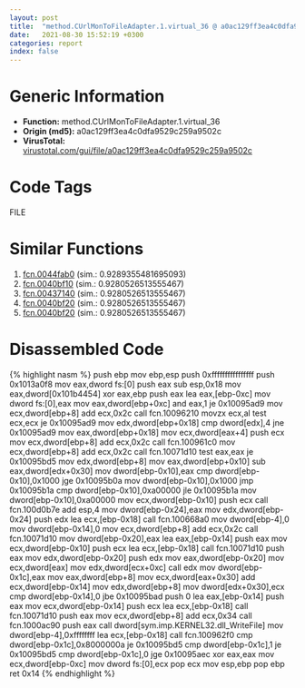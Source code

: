 ```yaml
---
layout: post
title:  "method.CUrlMonToFileAdapter.1.virtual_36 @ a0ac129ff3ea4c0dfa9529c259a9502c"
date:   2021-08-30 15:52:19 +0300
categories: report
index: false
---
```


# Generic Information
- **Function:** method.CUrlMonToFileAdapter.1.virtual\_36
- **Origin (md5):** a0ac129ff3ea4c0dfa9529c259a9502c
- **VirusTotal:** [virustotal.com/gui/file/a0ac129ff3ea4c0dfa9529c259a9502c][virustotal_ref]

# Code Tags
<span class="tag" id="FILE">FILE</span>


# Similar Functions

1. [fcn.0044fab0][similar_1_ref] (sim.: 0.9289355481695093)
2. [fcn.0040bf10][similar_2_ref] (sim.: 0.9280526513555467)
3. [fcn.00437140][similar_3_ref] (sim.: 0.9280526513555467)
4. [fcn.0040bf20][similar_4_ref] (sim.: 0.9280526513555467)
5. [fcn.0040bf20][similar_5_ref] (sim.: 0.9280526513555467)


# Disassembled Code

{% highlight nasm %}
push ebp
mov ebp,esp
push 0xffffffffffffffff
push 0x1013a0f8
mov eax,dword fs:[0]
push eax
sub esp,0x18
mov eax,dword[0x101b4454]
xor eax,ebp
push eax
lea eax,[ebp-0xc]
mov dword fs:[0],eax
mov eax,dword[ebp+0xc]
and eax,1
je 0x10095ad9
mov ecx,dword[ebp+8]
add ecx,0x2c
call fcn.10096210
movzx ecx,al
test ecx,ecx
je 0x10095ad9
mov edx,dword[ebp+0x18]
cmp dword[edx],4
jne 0x10095ad9
mov eax,dword[ebp+0x18]
mov ecx,dword[eax+4]
push ecx
mov ecx,dword[ebp+8]
add ecx,0x2c
call fcn.100961c0
mov ecx,dword[ebp+8]
add ecx,0x2c
call fcn.10071d10
test eax,eax
je 0x10095bd5
mov edx,dword[ebp+8]
mov eax,dword[ebp+0x10]
sub eax,dword[edx+0x30]
mov dword[ebp-0x10],eax
cmp dword[ebp-0x10],0x1000
jge 0x10095b0a
mov dword[ebp-0x10],0x1000
jmp 0x10095b1a
cmp dword[ebp-0x10],0xa00000
jle 0x10095b1a
mov dword[ebp-0x10],0xa00000
mov ecx,dword[ebp-0x10]
push ecx
call fcn.100d0b7e
add esp,4
mov dword[ebp-0x24],eax
mov edx,dword[ebp-0x24]
push edx
lea ecx,[ebp-0x18]
call fcn.100668a0
mov dword[ebp-4],0
mov dword[ebp-0x14],0
mov ecx,dword[ebp+8]
add ecx,0x2c
call fcn.10071d10
mov dword[ebp-0x20],eax
lea eax,[ebp-0x14]
push eax
mov ecx,dword[ebp-0x10]
push ecx
lea ecx,[ebp-0x18]
call fcn.10071d10
push eax
mov edx,dword[ebp-0x20]
push edx
mov eax,dword[ebp-0x20]
mov ecx,dword[eax]
mov edx,dword[ecx+0xc]
call edx
mov dword[ebp-0x1c],eax
mov eax,dword[ebp+8]
mov ecx,dword[eax+0x30]
add ecx,dword[ebp-0x14]
mov edx,dword[ebp+8]
mov dword[edx+0x30],ecx
cmp dword[ebp-0x14],0
jbe 0x10095bad
push 0
lea eax,[ebp-0x14]
push eax
mov ecx,dword[ebp-0x14]
push ecx
lea ecx,[ebp-0x18]
call fcn.10071d10
push eax
mov ecx,dword[ebp+8]
add ecx,0x34
call fcn.1000ac90
push eax
call dword[sym.imp.KERNEL32.dll_WriteFile]
mov dword[ebp-4],0xffffffff
lea ecx,[ebp-0x18]
call fcn.100962f0
cmp dword[ebp-0x1c],0x8000000a
je 0x10095bd5
cmp dword[ebp-0x1c],1
je 0x10095bd5
cmp dword[ebp-0x1c],0
jge 0x10095aec
xor eax,eax
mov ecx,dword[ebp-0xc]
mov dword fs:[0],ecx
pop ecx
mov esp,ebp
pop ebp
ret 0x14
{% endhighlight %}


[similar_1_ref]: /report/fcn.0044fab0@279a61b1e76da49531f1f16fd1102a2d
[similar_2_ref]: /report/fcn.0040bf10@ed513abc569bc29389208199ec389a34
[similar_3_ref]: /report/fcn.00437140@c3e75e66a9297b866fc9ca207295f578
[similar_4_ref]: /report/fcn.0040bf20@5e50a67c7e8dbb50c23acbc92eb08f0e
[similar_5_ref]: /report/fcn.0040bf20@adc325bca51b67a67785e7e986af8b4d
[virustotal_ref]: https://www.virustotal.com/gui/file/a0ac129ff3ea4c0dfa9529c259a9502c